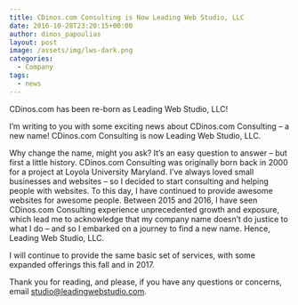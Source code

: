 ```yaml
---
title: CDinos.com Consulting is Now Leading Web Studio, LLC
date: 2016-10-28T23:20:15+00:00
author: dinos_papoulias
layout: post
image: /assets/img/lws-dark.png
categories:
  - Company
tags:
  - news
---
```

CDinos.com has been re-born as Leading Web Studio, LLC!

I’m writing to you with some exciting news about CDinos.com Consulting &#8211; a new name! CDinos.com Consulting is now Leading Web Studio, LLC.

Why change the name, might you ask? It&#8217;s an easy question to answer &#8211; but first a little history. CDinos.com Consulting was originally born back in 2000 for a project at Loyola University Maryland. I&#8217;ve always loved small businesses and websites &#8211; so I decided to start consulting and helping people with websites. To this day, I have continued to provide awesome websites for awesome people. Between 2015 and 2016, I have seen CDinos.com Consulting experience unprecedented growth and exposure, which lead me to acknowledge that my company name doesn&#8217;t do justice to what I do &#8211; and so I embarked on a journey to find a new name. Hence, Leading Web Studio, LLC.

I will continue to provide the same basic set of services, with some expanded offerings this fall and in 2017.

Thank you for reading, and please, if you have any questions or concerns, email studio@leadingwebstudio.com.
